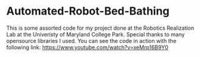 # Automated-Robot-Bed-Bathing
This is some assorted code for my project done at the Robotics Realization Lab at the Univeristy of Maryland College Park. 
Special thanks to many opensource libraries I used. 
You can see the code in action with the following link: https://www.youtube.com/watch?v=xeMrp16B9Y0
